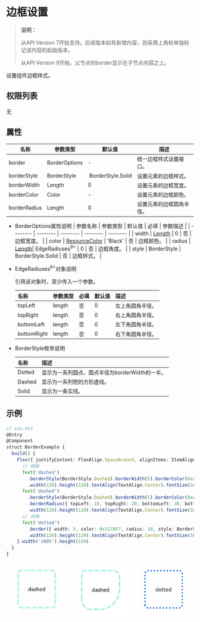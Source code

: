 # 边框设置

>  **说明：**
>
> 从API Version 7开始支持。后续版本如有新增内容，则采用上角标单独标记该内容的起始版本。
>
> 从API Version 9开始，父节点的border显示在子节点内容之上。


设置组件边框样式。


## 权限列表

无


## 属性


| 名称 | 参数类型 | 默认值 | 描述 |
| -------- | -------- | -------- | -------- |
| border | BorderOptions | - | 统一边框样式设置接口。 |
| borderStyle | BorderStyle | &nbsp;BorderStyle.Solid | 设置元素的边框样式。 |
| borderWidth | Length | 0 | 设置元素的边框宽度。 |
| borderColor | Color | - | 设置元素的边框颜色。 |
| borderRadius | Length | 0 | 设置元素的边框圆角半径。 |

- BorderOptions属性说明
  | 参数名称 | 参数类型 | 默认值 | 必填 | 参数描述 |
  | -------- | -------- | -------- | -------- | -------- |
  | width | [Length](../../ui/ts-types.md#长度类型) | 0 | 否 | 边框宽度。 |
  | color | [ResourceColor](../../ui/ts-types.md) | 'Black' | 否 | 边框颜色。 |
  | radius | [Length](../../ui/ts-types.md#长度类型)\| EdgeRadiuses<sup>9+</sup> | 0 | 否 | 边框角度。 |
  | style | BorderStyle | BorderStyle.Solid | 否 | 边框样式。 |


- EdgeRadiuses<sup>9+</sup>对象说明
  
  引用该对象时，至少传入一个参数。
  
  | 名称        | 参数类型 | 必填 | 默认值 | 描述             |
  | ----------- | -------- | ---- | ------ | ---------------- |
  | topLeft     | length   | 否   | 0      | 左上角圆角半径。 |
  | topRight    | length   | 否   | 0      | 右上角圆角半径。 |
  | bottomLeft  | length   | 否   | 0      | 左下角圆角半径。 |
  | bottomRight | length   | 否   | 0      | 右下角圆角半径。 |
  
  
  
- BorderStyle枚举说明
  
  | 名称 | 描述 |
  | -------- | -------- |
  | Dotted | 显示为一系列圆点，圆点半径为borderWidth的一半。 |
  | Dashed | 显示为一系列短的方形虚线。 |
  | Solid | 显示为一条实线。 |


## 示例

```ts
// xxx.ets
@Entry
@Component
struct BorderExample {
  build() {
    Flex({ justifyContent: FlexAlign.SpaceAround, alignItems: ItemAlign.Center }) {
      // 线段
      Text('dashed')
        .borderStyle(BorderStyle.Dashed).borderWidth(5).borderColor(0xAFEEEE).borderRadius(10)
        .width(120).height(120).textAlign(TextAlign.Center).fontSize(16)
      Text('dashed')
        .borderStyle(BorderStyle.Dashed).borderWidth(5).borderColor(0xAFEEEE)
        .borderRadius({ topLeft: 10, topRight: 20, bottomLeft: 30, bottomRight: 60 })
        .width(120).height(120).textAlign(TextAlign.Center).fontSize(16)
      // 点线
      Text('dotted')
        .border({ width: 5, color: 0x317AF7, radius: 10, style: BorderStyle.Dotted })
        .width(120).height(120).textAlign(TextAlign.Center).fontSize(16)
    }.width('100%').height(150)
  }
}
```

![zh-cn_image_0000001219982705](figures/zh-cn_image_0000001219982705.gif)
